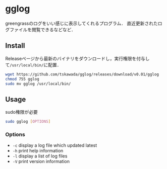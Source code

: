 # gglog
greengrassのログをいい感じに表示してくれるプログラム．
直近更新されたログファイルを閲覧できるなどなど．

## Install
Releaseページから最新のバイナリをダウンロードし，実行権限を付与して`/usr/local/bin/`に配置．
```bash
wget https://github.com/tskawada/gglog/releases/download/v0.01/gglog
chmod 755 gglog
sudo mv gglog /usr/local/bin/
```

## Usage
sudo権限が必要
```bash
sudo gglog [OPTIONS]
```
### Options
- `-c`  display a log file which updated latest
- `-h`  print help information
- `-l`  display a list of log files
- `-V`  print version information

